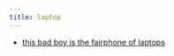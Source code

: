 ```yaml
---
title: laptop
---
```


- [this bad boy is the fairphone of laptops](https://frame.work/products/laptop-diy-edition)
